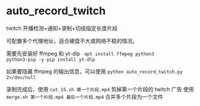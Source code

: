 # auto_record_twitch
twitch 开播检测+通知+录制+切成指定长度片段

可配置多个代理地址，适合硬盘不大或网络不稳的情况。

需要先安装好 ffmpeg 和 yt-dlp
<code>
apt install ffmpeg python3 python3-pip -y
pip install yt-dlp
</code>


如果要隐藏 ffmpeg 的输出信息，可以使用 
`python auto_record_twitch.py 2>/dev/null`

录制完成后，使用 `cut_15.sh 第一个片段.mp4` 剪掉第一个片段的 twitch 广告
使用 `merge.sh 第一个片段.mp4 最后一个片段.mp4` 合并多个片段为一个文件
